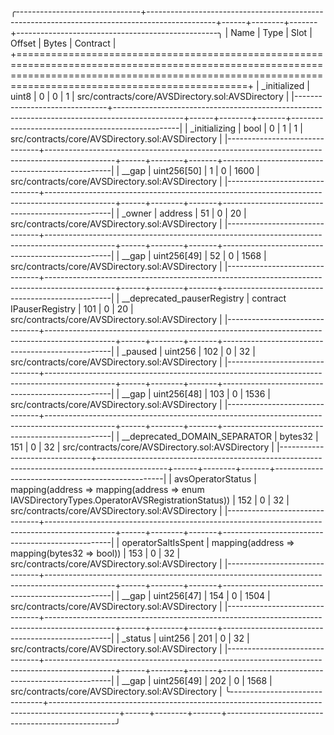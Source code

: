 
╭-------------------------------+-----------------------------------------------------------------------------------------------+------+--------+-------+--------------------------------------------------╮
| Name                          | Type                                                                                          | Slot | Offset | Bytes | Contract                                         |
+==========================================================================================================================================================================================================+
| _initialized                  | uint8                                                                                         | 0    | 0      | 1     | src/contracts/core/AVSDirectory.sol:AVSDirectory |
|-------------------------------+-----------------------------------------------------------------------------------------------+------+--------+-------+--------------------------------------------------|
| _initializing                 | bool                                                                                          | 0    | 1      | 1     | src/contracts/core/AVSDirectory.sol:AVSDirectory |
|-------------------------------+-----------------------------------------------------------------------------------------------+------+--------+-------+--------------------------------------------------|
| __gap                         | uint256[50]                                                                                   | 1    | 0      | 1600  | src/contracts/core/AVSDirectory.sol:AVSDirectory |
|-------------------------------+-----------------------------------------------------------------------------------------------+------+--------+-------+--------------------------------------------------|
| _owner                        | address                                                                                       | 51   | 0      | 20    | src/contracts/core/AVSDirectory.sol:AVSDirectory |
|-------------------------------+-----------------------------------------------------------------------------------------------+------+--------+-------+--------------------------------------------------|
| __gap                         | uint256[49]                                                                                   | 52   | 0      | 1568  | src/contracts/core/AVSDirectory.sol:AVSDirectory |
|-------------------------------+-----------------------------------------------------------------------------------------------+------+--------+-------+--------------------------------------------------|
| __deprecated_pauserRegistry   | contract IPauserRegistry                                                                      | 101  | 0      | 20    | src/contracts/core/AVSDirectory.sol:AVSDirectory |
|-------------------------------+-----------------------------------------------------------------------------------------------+------+--------+-------+--------------------------------------------------|
| _paused                       | uint256                                                                                       | 102  | 0      | 32    | src/contracts/core/AVSDirectory.sol:AVSDirectory |
|-------------------------------+-----------------------------------------------------------------------------------------------+------+--------+-------+--------------------------------------------------|
| __gap                         | uint256[48]                                                                                   | 103  | 0      | 1536  | src/contracts/core/AVSDirectory.sol:AVSDirectory |
|-------------------------------+-----------------------------------------------------------------------------------------------+------+--------+-------+--------------------------------------------------|
| __deprecated_DOMAIN_SEPARATOR | bytes32                                                                                       | 151  | 0      | 32    | src/contracts/core/AVSDirectory.sol:AVSDirectory |
|-------------------------------+-----------------------------------------------------------------------------------------------+------+--------+-------+--------------------------------------------------|
| avsOperatorStatus             | mapping(address => mapping(address => enum IAVSDirectoryTypes.OperatorAVSRegistrationStatus)) | 152  | 0      | 32    | src/contracts/core/AVSDirectory.sol:AVSDirectory |
|-------------------------------+-----------------------------------------------------------------------------------------------+------+--------+-------+--------------------------------------------------|
| operatorSaltIsSpent           | mapping(address => mapping(bytes32 => bool))                                                  | 153  | 0      | 32    | src/contracts/core/AVSDirectory.sol:AVSDirectory |
|-------------------------------+-----------------------------------------------------------------------------------------------+------+--------+-------+--------------------------------------------------|
| __gap                         | uint256[47]                                                                                   | 154  | 0      | 1504  | src/contracts/core/AVSDirectory.sol:AVSDirectory |
|-------------------------------+-----------------------------------------------------------------------------------------------+------+--------+-------+--------------------------------------------------|
| _status                       | uint256                                                                                       | 201  | 0      | 32    | src/contracts/core/AVSDirectory.sol:AVSDirectory |
|-------------------------------+-----------------------------------------------------------------------------------------------+------+--------+-------+--------------------------------------------------|
| __gap                         | uint256[49]                                                                                   | 202  | 0      | 1568  | src/contracts/core/AVSDirectory.sol:AVSDirectory |
╰-------------------------------+-----------------------------------------------------------------------------------------------+------+--------+-------+--------------------------------------------------╯

